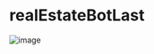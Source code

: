 # realEstateBotLast

![image](https://user-images.githubusercontent.com/113532802/214063794-17c1d1d7-5ad9-47dd-a5f4-a90328cf6802.png)

